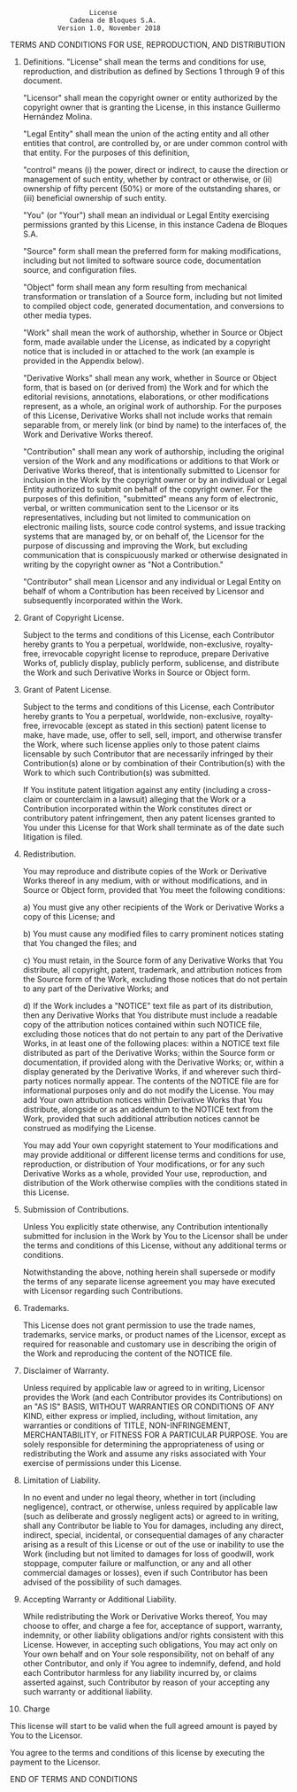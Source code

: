                         License
                   Cadena de Bloques S.A.
                Version 1.0, November 2018

TERMS AND CONDITIONS FOR USE, REPRODUCTION, AND DISTRIBUTION

1. Definitions.
   "License" shall mean the terms and conditions for use, reproduction,
   and distribution as defined by Sections 1 through 9 of this document.

   "Licensor" shall mean the copyright owner or entity authorized by
   the copyright owner that is granting the License, in this instance
   Guillermo Hernández Molina.

   "Legal Entity" shall mean the union of the acting entity and all
   other entities that control, are controlled by, or are under common
   control with that entity. For the purposes of this definition,

   "control" means (i) the power, direct or indirect, to cause the
   direction or management of such entity, whether by contract or
   otherwise, or (ii) ownership of fifty percent (50%) or more of the
   outstanding shares, or (iii) beneficial ownership of such entity.

   "You" (or "Your") shall mean an individual or Legal Entity
   exercising permissions granted by this License, in this instance
   Cadena de Bloques S.A.

   "Source" form shall mean the preferred form for making modifications,
   including but not limited to software source code, documentation
   source, and configuration files.

   "Object" form shall mean any form resulting from mechanical
   transformation or translation of a Source form, including but
   not limited to compiled object code, generated documentation,
   and conversions to other media types.

   "Work" shall mean the work of authorship, whether in Source or
   Object form, made available under the License, as indicated by a
   copyright notice that is included in or attached to the work
   (an example is provided in the Appendix below).

   "Derivative Works" shall mean any work, whether in Source or Object
   form, that is based on (or derived from) the Work and for which the
   editorial revisions, annotations, elaborations, or other modifications
   represent, as a whole, an original work of authorship. For the purposes
   of this License, Derivative Works shall not include works that remain
   separable from, or merely link (or bind by name) to the interfaces of,
   the Work and Derivative Works thereof.

   "Contribution" shall mean any work of authorship, including
   the original version of the Work and any modifications or additions
   to that Work or Derivative Works thereof, that is intentionally
   submitted to Licensor for inclusion in the Work by the copyright owner
   or by an individual or Legal Entity authorized to submit on behalf of
   the copyright owner. For the purposes of this definition, "submitted"
   means any form of electronic, verbal, or written communication sent
   to the Licensor or its representatives, including but not limited to
   communication on electronic mailing lists, source code control systems,
   and issue tracking systems that are managed by, or on behalf of, the
   Licensor for the purpose of discussing and improving the Work, but
   excluding communication that is conspicuously marked or otherwise
   designated in writing by the copyright owner as "Not a Contribution."

   "Contributor" shall mean Licensor and any individual or Legal Entity
   on behalf of whom a Contribution has been received by Licensor and
   subsequently incorporated within the Work.

2. Grant of Copyright License.

    Subject to the terms and conditions of this License, each Contributor
	hereby grants to You a perpetual, worldwide, non-exclusive,
	royalty-free, irrevocable copyright license to reproduce, prepare
	Derivative Works of, publicly display, publicly perform, sublicense,
	and distribute the Work and such Derivative Works in Source or Object form.

3. Grant of Patent License.

    Subject to the terms and conditions of this License, each Contributor
    hereby grants to You a perpetual, worldwide, non-exclusive, royalty-free,
    irrevocable (except as stated in this section) patent license to make,
	have made, use, offer to sell, sell, import, and otherwise transfer
	the Work, where such license applies only to those patent claims
	licensable by such Contributor that are necessarily infringed by
	their Contribution(s) alone or by combination of their Contribution(s)
	with the Work to which such Contribution(s) was submitted.

    If You institute patent litigation against any entity (including a
    cross-claim or counterclaim in a lawsuit) alleging that the Work or
    a Contribution incorporated within the Work constitutes direct or
    contributory patent infringement, then any patent licenses granted
    to You under this License for that Work shall terminate as of the
    date such litigation is filed.

4. Redistribution.

	You may reproduce and distribute copies of the Work or Derivative
	Works thereof in any medium, with or without modifications,
	and in Source or Object form, provided that You meet the
	following conditions:

	a) You must give any other recipients of the Work or Derivative
	Works a copy of this License; and

	b) You must cause any modified files to carry prominent
	notices stating that You changed the files; and

	c) You must retain, in the Source form of any Derivative
	Works that You distribute, all copyright, patent, trademark,
	and attribution notices from the Source form of the Work,
	excluding those notices that do not pertain to any part
	of the Derivative Works; and

	d) If the Work includes a "NOTICE" text file as part
	of its distribution, then any Derivative Works that You
	distribute must include a readable copy of the attribution
	notices contained within such NOTICE file, excluding those
	notices that do not pertain to any part of the Derivative Works,
	in at least one of the following places: within a
	NOTICE text file distributed as part of the Derivative Works;
	within the Source form or documentation, if provided along
	with the Derivative Works; or, within a display generated by
	the Derivative Works, if and wherever such third-party notices
	normally appear. The contents of the NOTICE file are for
	informational purposes only and do not modify the License.
	You may add Your own attribution notices within Derivative
	Works that You distribute, alongside or as an addendum to the
	NOTICE text from the Work, provided that such additional
	attribution notices cannot be construed as modifying the License.

	You may add Your own copyright statement to Your modifications
	and may provide additional or different license terms and
	conditions for use, reproduction, or distribution of Your
	modifications, or for any such Derivative Works as a whole,
	provided Your use, reproduction, and distribution of the
	Work otherwise complies with the conditions stated in this License.

5. Submission of Contributions.

    Unless You explicitly state otherwise, any Contribution intentionally
    submitted for inclusion in the Work by You to the Licensor shall be
    under the terms and conditions of this License,
    without any additional terms or conditions.

	Notwithstanding the above, nothing herein shall supersede or
	modify the terms of any separate license agreement you may
	have executed with Licensor regarding such Contributions.

6. Trademarks.

   This License does not grant permission to use the trade names, trademarks,
   service marks, or product names of the Licensor, except as
   required for reasonable and customary use in describing
   the origin of the Work and reproducing the content of the NOTICE file.

7. Disclaimer of Warranty.

   Unless required by applicable law or agreed to in writing,
   Licensor provides the Work (and each Contributor provides its Contributions)
   on an "AS IS" BASIS, WITHOUT WARRANTIES OR CONDITIONS OF ANY KIND,
   either express or implied, including, without limitation,
   any warranties or conditions of TITLE, NON-INFRINGEMENT, MERCHANTABILITY,
   or FITNESS FOR A PARTICULAR PURPOSE. You are solely responsible for
   determining the appropriateness of using or redistributing the
   Work and assume any risks associated with Your exercise of
   permissions under this License.

8. Limitation of Liability.

    In no event and under no legal theory,
	whether in tort (including negligence), contract,
	or otherwise, unless required by applicable law
	(such as deliberate and grossly negligent acts) or agreed
	to in writing, shall any Contributor be liable to You for
	damages, including any direct, indirect, special, incidental,
	or consequential damages of any character arising as a result
	of this License or out of the use or inability to use the Work
	(including but not limited to damages for loss of goodwill,
	work stoppage, computer failure or malfunction, or any and all
	other commercial damages or losses), even if such Contributor
	has been advised of the possibility of such damages.

9. Accepting Warranty or Additional Liability.

   While redistributing the Work or Derivative Works thereof,
   You may choose to offer, and charge a fee for, acceptance of support,
   warranty, indemnity, or other liability obligations and/or rights
   consistent with this License. However, in accepting such obligations,
   You may act only on Your own behalf and on Your sole responsibility,
   not on behalf of any other Contributor, and only if You agree to
   indemnify, defend, and hold each Contributor harmless for any
   liability incurred by, or claims asserted against, such
   Contributor by reason of your accepting any such warranty
   or additional liability.

10. Charge

   This license will start to be valid when the full agreed amount is payed
   by You to the Licensor.

   You agree to the terms and conditions of this license by executing
   the payment to the Licensor.

END OF TERMS AND CONDITIONS